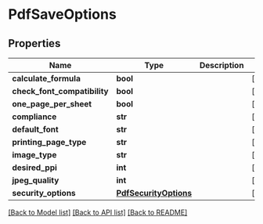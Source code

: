 # PdfSaveOptions

## Properties
Name | Type | Description | Notes
------------ | ------------- | ------------- | -------------
**calculate_formula** | **bool** |  | [optional] 
**check_font_compatibility** | **bool** |  | [optional] 
**one_page_per_sheet** | **bool** |  | [optional] 
**compliance** | **str** |  | [optional] 
**default_font** | **str** |  | [optional] 
**printing_page_type** | **str** |  | [optional] 
**image_type** | **str** |  | [optional] 
**desired_ppi** | **int** |  | [optional] 
**jpeg_quality** | **int** |  | [optional] 
**security_options** | [**PdfSecurityOptions**](PdfSecurityOptions.md) |  | [optional] 

[[Back to Model list]](../README.md#documentation-for-models) [[Back to API list]](../README.md#documentation-for-api-endpoints) [[Back to README]](../README.md)


